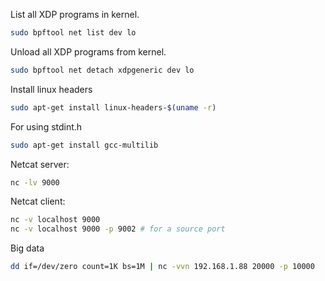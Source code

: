 List all XDP programs in kernel.
```bash
sudo bpftool net list dev lo
```

Unload all XDP programs from kernel.
```bash
sudo bpftool net detach xdpgeneric dev lo
```

Install linux headers
```bash
sudo apt-get install linux-headers-$(uname -r)
```

For using stdint.h
```bash
sudo apt-get install gcc-multilib
```

Netcat server:
```bash
nc -lv 9000
```

Netcat client:
```bash
nc -v localhost 9000
nc -v localhost 9000 -p 9002 # for a source port
```

Big data
```bash
dd if=/dev/zero count=1K bs=1M | nc -vvn 192.168.1.88 20000 -p 10000
```
